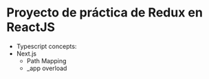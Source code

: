 # Proyecto de práctica de Redux en ReactJS


* Typescript concepts:
* Next.js
    * Path Mapping
    * _app overload